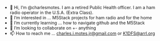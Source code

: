 - 👋 Hi, I’m @charlesmotes. I am a retired Public Health officer.  I am a ham radio operator in the U.S.A. (Extra Class).
- 👀 I’m interested in ... M5Stack projects for ham radio and for the home  
- 🌱 I’m currently learning ... how to navigate github and the M5Stack
- 💞️ I’m looking to collaborate on +- anything
- 📫 How to reach me ...  charles.i.motes.jr@gmail.com or K1DFS@arrl.org

<!---
charlesmotes/charlesmotes is a ✨ special ✨ repository because its `README.md` (this file) appears on your GitHub profile.
You can click the Preview link to take a look at your changes.
--->

